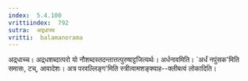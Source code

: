 ```yaml
---
index:  5.4.100
vrittiindex:  792
sutra:  अद्र्धाच्च
vritti:  balamanorama 
---
```


अद्र्धाच्च। अद्र्धशब्दात्परो यो नौशब्दस्तदन्तात्तत्पुरुषाट्टजित्यर्थः। अर्धनावमिति। `अर्धं नपुंसक'मिति समासः, टच्, आवादेशः। अत्र परवल्लिङ्ग'मिति स्त्रीत्वामशङ्क्याह--क्लीबत्वं लोकादिति। 

